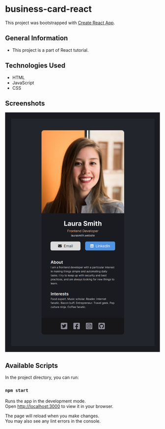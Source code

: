 # business-card-react

This project was bootstrapped with [Create React App](https://github.com/facebook/create-react-app).

## General Information
- This project is a part of React tutorial.

## Technologies Used
- HTML
- JavaScript
- CSS 

## Screenshots
![screenshot](./imgs/screenshot.png)

## Available Scripts

In the project directory, you can run:

### `npm start`

Runs the app in the development mode.\
Open [http://localhost:3000](http://localhost:3000) to view it in your browser.

The page will reload when you make changes.\
You may also see any lint errors in the console.
